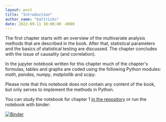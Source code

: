 ```yaml
---
layout: post
title: "Introduction"
author_name: "baltricks"
date: 2022-09-11 10:00:00 -0000
---
```


The first chapter starts with an overview of the multivariate analysis methods that are described in the book.
After that, statistical parameters and the basics of statistical testing are discussed. The chapter concludes with the issue of causality (and correlation).


In the jupyter notebook written for this chapter much of the chapter's formulas, tables and graphs are coded using the following Python modules: *math*, 
*pandas*, *numpy*, *matplotlib* and *scipy*.

Please note that this notebook does not contain any content of the book, but only serves to implement the methods in Python.

You can study the notebook for chapter 1 [in the repository](https://github.com/baltricks/mva/blob/main/notebooks/1_Introduction.ipynb) or run the notebook with binder: 

[![Binder](https://mybinder.org/badge_logo.svg)](https://mybinder.org/v2/gh/baltricks/mva/HEAD?labpath=notebooks%2F1_Introduction.ipynb)

